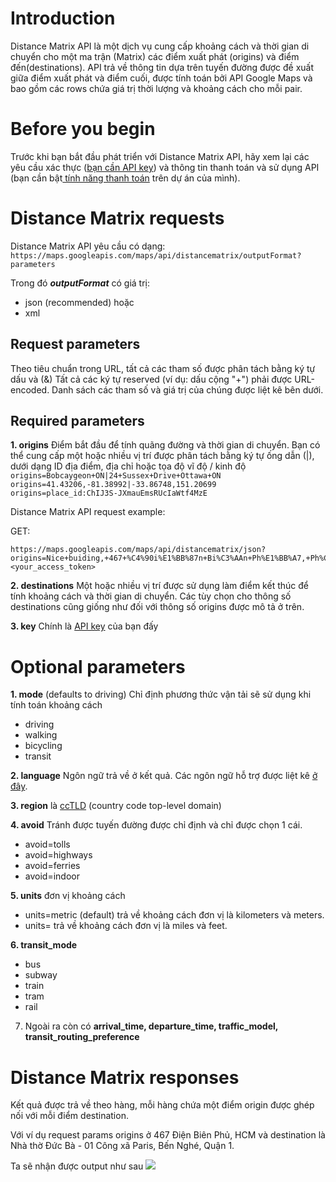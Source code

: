 # Introduction
Distance Matrix API là một dịch vụ cung cấp khoảng cách và thời gian di chuyển cho một ma trận (Matrix) các điểm xuất phát (origins) và điểm đến(destinations). API trả về thông tin dựa trên tuyến đường được đề xuất giữa điểm xuất phát và điểm cuối, được tính toán bởi API Google Maps và bao gồm các rows chứa giá trị thời lượng và khoảng cách cho mỗi pair.

# Before you begin
Trước khi bạn bắt đầu phát triển với Distance Matrix API, hãy xem lại các yêu cầu xác thực ([bạn cần API key](https://developers.google.com/maps/documentation/distance-matrix/get-api-key)) và thông tin thanh toán và sử dụng API (bạn cần bật[ tính năng thanh toán](https://developers.google.com/maps/documentation/distance-matrix/usage-and-billing) trên dự án của mình).

# Distance Matrix requests
Distance Matrix API yêu cầu có dạng:
`https://maps.googleapis.com/maps/api/distancematrix/outputFormat?parameters`

Trong đó ***outputFormat*** có giá trị:
* json (recommended) hoặc
* xml
## Request parameters
Theo tiêu chuẩn trong URL, tất cả các tham số được phân tách bằng ký tự dấu và (&)
Tất cả các ký tự reserved (ví dụ: dấu cộng "+") phải được URL-encoded. Danh sách các tham số và giá trị của chúng được liệt kê bên dưới.
## Required parameters
**1. origins**
Điểm bắt đầu để tính quãng đường và thời gian di chuyển. Bạn có thể cung cấp một hoặc nhiều vị trí được phân tách bằng ký tự ống dẫn (|), dưới dạng ID địa điểm, địa chỉ hoặc tọa độ vĩ độ / kinh độ
`origins=Bobcaygeon+ON|24+Sussex+Drive+Ottawa+ON`
`origins=41.43206,-81.38992|-33.86748,151.20699`
`origins=place_id:ChIJ3S-JXmauEmsRUcIaWtf4MzE`

Distance Matrix API request example:

GET:
```
https://maps.googleapis.com/maps/api/distancematrix/json?origins=Nice+buiding,+467+%C4%90i%E1%BB%87n+Bi%C3%AAn+Ph%E1%BB%A7,+Ph%C6%B0%E1%BB%9Dng+25,+B%C3%ACnh+Th%E1%BA%A1nh,+Th%C3%A0nh+ph%E1%BB%91+H%E1%BB%93+Ch%C3%AD+Minh&destinations=Nh%C3%A0+th%E1%BB%9D+%C4%90%E1%BB%A9c+B%C3%A0,+C%C3%B4ng+x%C3%A3+Paris,+B%E1%BA%BFn+Ngh%C3%A9,+District+1,+Ho+Chi+Minh+City&key=<your_access_token>
```

**2. destinations**
Một hoặc nhiều vị trí được sử dụng làm điểm kết thúc để tính khoảng cách và thời gian di chuyển. Các tùy chọn cho thông số destinations cũng giống như đối với thông số origins được mô tả ở trên.

**3. key**
Chính là [API key](https://developers.google.com/maps/documentation/distance-matrix/get-api-key) của bạn đấy
# Optional parameters
**1. mode** (defaults to driving)
Chỉ định phương thức vận tải sẽ sử dụng khi tính toán khoảng cách
* driving
* walking
* bicycling
* transit

**2. language**
Ngôn ngữ trả về ở kết quả. Các ngôn ngữ hỗ trợ được liệt kê [ở đây](https://developers.google.com/maps/faq#languagesupport).

**3. region**
là [ccTLD](https://en.wikipedia.org/wiki/Country_code_top-level_domain) (country code top-level domain)

**4. avoid**
Tránh được tuyến đường được chỉ định và chỉ được chọn 1 cái.
* avoid=tolls
* avoid=highways
* avoid=ferries
* avoid=indoor

**5. units**
đơn vị khoảng cách
* units=metric (default) trả về khoảng cách đơn vị là kilometers và meters.
* units= trả về khoảng cách đơn vị là miles và feet.

**6. transit_mode**
* bus
* subway
* train
* tram
* rail

7. Ngoài ra còn có **arrival_time, departure_time, traffic_model, transit_routing_preference**
# Distance Matrix responses
Kết quả được trả về theo hàng, mỗi hàng chứa một điểm origin được ghép nối với mỗi điểm destination.

Với ví dụ request params origins ở 467 Điện Biên Phủ, HCM và destination là Nhà thờ Đức Bà - 01 Công xã Paris, Bến Nghé, Quận 1.

Ta sẽ nhận được output như sau
![](https://images.viblo.asia/78bdf15b-024a-4cbf-a985-145604d81929.png)